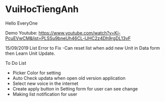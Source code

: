 # VuiHocTiengAnh
Hello EveryOne

Demo 
Youtube: https://www.youtube.com/watch?v=Ki-PcuEVwCM&list=PLSSu9bneUh46CL-lJHC2z4Dh9rgDL13vF

15/09/2019
List Error to Fix
-Can reset list when add new Unit in Data form then Learn Unit Update.

To Do List
- Picker Color for setting
- Auto Check updata when open old version application
- Select new voice in the internet
- Create apply button in Setting form for user can see change
- Making list notification for user
